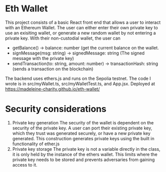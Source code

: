 # Eth Wallet

This project consists of a basic React front end that allows a user to interact with an Ethereum Wallet. The user can either enter their own private key to use an exisiting wallet, or generate a new random wallet by not entering a private key. With their non-custodial wallet, the user can 
  - getBalance() →  balance: number (get the current balance on the wallet.
  - signMessage(msg: string) → signedMessage: string (The signed message with the private key)
  - sendTransaction(to: string, amount: number) → transactionHash: string (sends a transaction on the blockchain)

The backend uses ethers.js and runs on the Sepolia testnet. The code I wrote is in src/myWallet.ts, src/myWalletTest.ts, and App.jsx. 
Deployed at https://madeleine-charity.github.io/eth-wallet/

# Security considerations 
1. Private key generation 
   The security of the wallet is dependent on the security of the private key. A user can port their existing private key, which they trust was generated securely, or have a new private key generated. This construction generates private keys using the built in functionality of ether.js
2. Private key storage
   The private key is not a variable directly in the class, it is only held by the instance of the ethers wallet. This limits where the private key needs to be stored and prevents adversaries from gaining access to it. 
